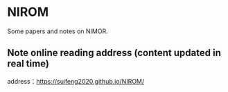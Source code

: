 # NIROM

Some papers and notes on NIMOR.

## Note online reading address (content updated in real time)
address：https://suifeng2020.github.io/NIROM/
